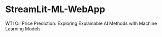 # StreamLit-ML-WebApp
WTI Oil Price Prediction: Exploring Explainable AI Methods with Machine Learning Models
